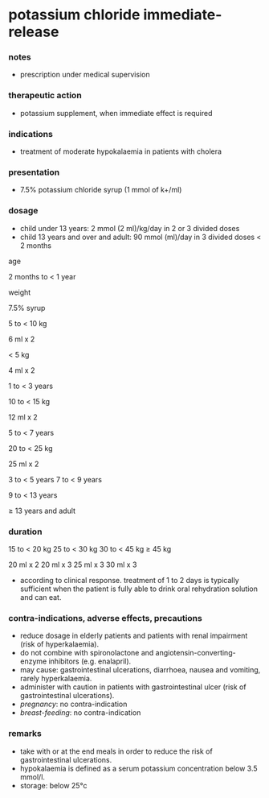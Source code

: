 # potassium chloride immediate-release

### notes
+ prescription under medical supervision

### therapeutic action
+ potassium supplement, when immediate effect is required

### indications
+ treatment of moderate hypokalaemia in patients with cholera

### presentation
+ 7.5% potassium chloride syrup (1 mmol of k+/ml)

### dosage
+ child under 13 years: 2 mmol (2 ml)/kg/day in 2 or 3 divided doses
+ child 13 years and over and adult: 90 mmol (ml)/day in 3 divided doses
< 2 months

age

2 months to < 1 year

weight

7.5% syrup

5 to < 10 kg

6 ml x 2

< 5 kg

4 ml x 2

1 to < 3 years

10 to < 15 kg

12 ml x 2

5 to < 7 years

20 to < 25 kg

25 ml x 2

3 to < 5 years
7 to < 9 years

9 to < 13 years

≥ 13 years and adult

### duration
15 to < 20 kg
25 to < 30 kg
30 to < 45 kg
≥ 45 kg

20 ml x 2
20 ml x 3
25 ml x 3
30 ml x 3

+ according to clinical response. treatment of 1 to 2 days is typically sufficient when the patient is fully
able to drink oral rehydration solution and can eat.

### contra-indications, adverse effects, precautions
+ reduce dosage in elderly patients and patients with renal impairment (risk of hyperkalaemia).
+ do not combine with spironolactone and angiotensin-converting-enzyme inhibitors (e.g. enalapril).
+ may cause: gastrointestinal ulcerations, diarrhoea, nausea and vomiting, rarely hyperkalaemia.
+ administer with caution in patients with gastrointestinal ulcer (risk of gastrointestinal ulcerations).
+ *pregnancy*: no contra-indication
+ *breast-feeding*: no contra-indication

### remarks
+ take with or at the end meals in order to reduce the risk of gastrointestinal ulcerations.
+ hypokalaemia is defined as a serum potassium concentration below 3.5 mmol/l.
+ storage: below 25°c